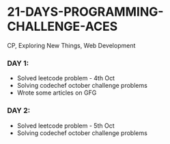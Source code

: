 # 21-DAYS-PROGRAMMING-CHALLENGE-ACES
   CP, Exploring New Things, Web Development

### DAY 1:
  - Solved leetcode problem - 4th Oct
  - Solving codechef october challenge problems
  - Wrote some articles on GFG
  
### DAY 2:
  - Solved leetcode problem - 5th Oct
  - Solving codechef october challenge problems
